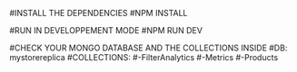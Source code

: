#INSTALL THE DEPENDENCIES 
#NPM INSTALL

#RUN IN DEVELOPPEMENT MODE
#NPM RUN DEV

#CHECK YOUR MONGO DATABASE AND THE COLLECTIONS INSIDE 
 #DB: mystorereplica
 #COLLECTIONS: #-FilterAnalytics
               #-Metrics
               #-Products
